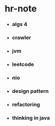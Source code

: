 # hr-note
* ### algs 4
* ### crawler
* ### jvm
* ### leetcode
* ### nio
* ### design pattern
* ### refactoring
* ### thinking in java
